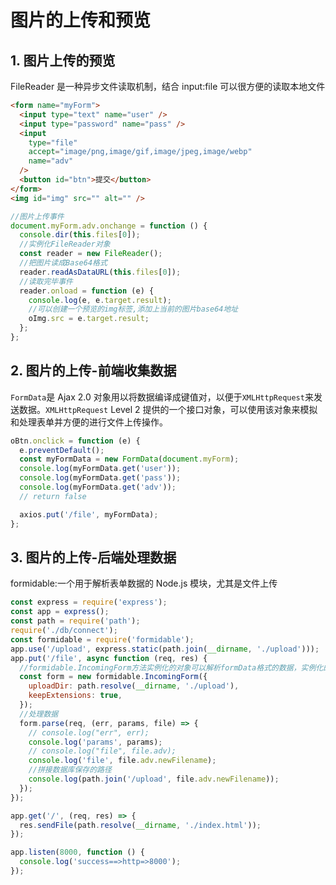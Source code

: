 # 图片的上传和预览

## 1. 图片上传的预览

FileReader 是一种异步文件读取机制，结合 input:file 可以很方便的读取本地文件

```html
<form name="myForm">
  <input type="text" name="user" />
  <input type="password" name="pass" />
  <input
    type="file"
    accept="image/png,image/gif,image/jpeg,image/webp"
    name="adv"
  />
  <button id="btn">提交</button>
</form>
<img id="img" src="" alt="" />
```

```js
//图片上传事件
document.myForm.adv.onchange = function () {
  console.dir(this.files[0]);
  //实例化FileReader对象
  const reader = new FileReader();
  //把图片读成Base64格式
  reader.readAsDataURL(this.files[0]);
  //读取完毕事件
  reader.onload = function (e) {
    console.log(e, e.target.result);
    //可以创建一个预览的img标签,添加上当前的图片base64地址
    oImg.src = e.target.result;
  };
};
```

## 2. 图片的上传-前端收集数据

`FormData`是 Ajax 2.0 对象用以将数据编译成键值对，以便于`XMLHttpRequest`来发送数据。`XMLHttpRequest` Level 2 提供的一个接口对象，可以使用该对象来模拟和处理表单并方便的进行文件上传操作。

```js
oBtn.onclick = function (e) {
  e.preventDefault();
  const myFormData = new FormData(document.myForm);
  console.log(myFormData.get('user'));
  console.log(myFormData.get('pass'));
  console.log(myFormData.get('adv'));
  // return false

  axios.put('/file', myFormData);
};
```

## 3. 图片的上传-后端处理数据

formidable:一个用于解析表单数据的 Node.js 模块，尤其是文件上传

```js
const express = require('express');
const app = express();
const path = require('path');
require('./db/connect');
const formidable = require('formidable');
app.use('/upload', express.static(path.join(__dirname, './upload')));
app.put('/file', async function (req, res) {
  //formidable.IncomingForm方法实例化的对象可以解析formData格式的数据，实例化的时候可以传入一些配置
  const form = new formidable.IncomingForm({
    uploadDir: path.resolve(__dirname, './upload'),
    keepExtensions: true,
  });
  //处理数据
  form.parse(req, (err, params, file) => {
    // console.log("err", err);
    console.log('params', params);
    // console.log("file", file.adv);
    console.log('file', file.adv.newFilename);
    //拼接数据库保存的路径
    console.log(path.join('/upload', file.adv.newFilename));
  });
});

app.get('/', (req, res) => {
  res.sendFile(path.resolve(__dirname, './index.html'));
});

app.listen(8000, function () {
  console.log('success==>http=>8000');
});
```
